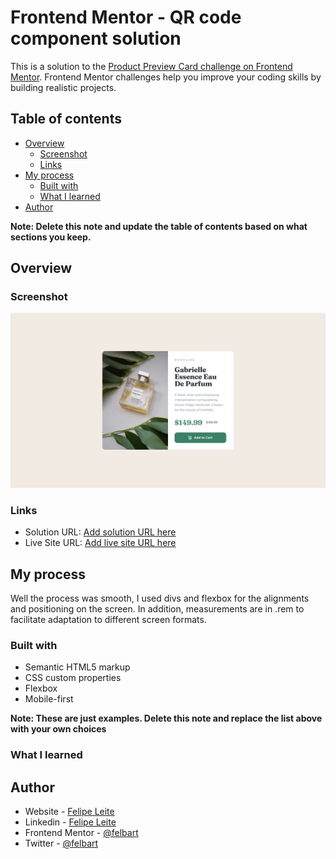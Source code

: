 # Frontend Mentor - QR code component solution

This is a solution to the [Product Preview Card challenge on Frontend Mentor](https://www.frontendmentor.io/challenges/product-preview-card-component-GO7UmttRfa). Frontend Mentor challenges help you improve your coding skills by building realistic projects.

## Table of contents

- [Overview](#overview)
  - [Screenshot](#screenshot)
  - [Links](#links)
- [My process](#my-process)
  - [Built with](#built-with)
  - [What I learned](#what-i-learned)
- [Author](#author)

**Note: Delete this note and update the table of contents based on what sections you keep.**

## Overview

### Screenshot

![](./images/screenshot.jpg)

### Links

- Solution URL: [Add solution URL here](https://github.com/felbart/fm-product-preview-card)
- Live Site URL: [Add live site URL here](https://fb-qrcode-component.netlify.app/)

## My process

Well the process was smooth, I used divs and flexbox for the alignments and positioning on the screen. In addition, measurements are in .rem to facilitate adaptation to different screen formats.

### Built with

- Semantic HTML5 markup
- CSS custom properties
- Flexbox
- Mobile-first

**Note: These are just examples. Delete this note and replace the list above with your own choices**

### What I learned

## Author

- Website - [Felipe Leite](https://www.felipeleite.me)
- Linkedin - [Felipe Leite](https://linkedin.com/in/felbart)
- Frontend Mentor - [@felbart](https://www.frontendmentor.io/profile/felbart)
- Twitter - [@felbart](https://www.twitter.com/felbart)
